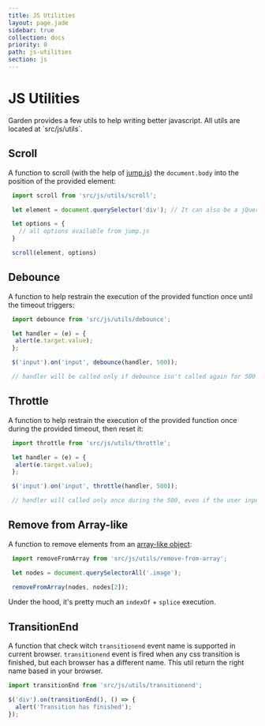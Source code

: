 ```yaml
---
title: JS Utilities
layout: page.jade
sidebar: true
collection: docs
priority: 0
path: js-utilities
section: js
---
```


# JS Utilities
<p class="lead">Garden provides a few utils to help writing better javascript. All utils are located at `src/js/utils`.</p>

## Scroll
A function to scroll (with the help of [jump.js](http://callmecavs.com/jump.js/)) the `document.body` into the position of the provided element:

```js
 import scroll from 'src/js/utils/scroll';

 let element = document.querySelector('div'); // It can also be a jQuery instance

 let options = {
   // all options available from jump.js
 }

 scroll(element, options)
```

## Debounce
A function to help restrain the execution of the provided function once until the
timeout triggers:

```js
 import debounce from 'src/js/utils/debounce';

 let handler = (e) = {
  alert(e.target.value);
 };

 $('input').on('input', debounce(handler, 500));

 // handler will be called only if debounce isn't called again for 500 ms
```

## Throttle
A function to help restrain the execution of the provided function once during
the provided timeout, then reset it:

```js
 import throttle from 'src/js/utils/throttle';

 let handler = (e) = {
  alert(e.target.value);
 };

 $('input').on('input', throttle(handler, 500));

 // handler will called only once during the 500, even if the user inputs again.
```

## Remove from Array-like
A function to remove elements from an [array-like object](http://www.2ality.com/2013/05/quirk-array-like-objects.html):

```js
 import removeFromArray from 'src/js/utils/remove-from-array';

 let nodes = document.querySelectorAll('.image');

 removeFromArray(nodes, nodes[2]);
```

Under the hood, it's pretty much an `indexOf` + `splice` execution.

## TransitionEnd

A function that check witch `transitionend` event name is supported in current browser.
`transitionend` event is fired when any css transition is finished, but each browser has a different name. This util return the right name based in your browser.

```js
import transitionEnd from 'src/js/utils/transitionend';

$('div').on(transitionEnd(), () => {
  alert('Transition has finished');
});
```

